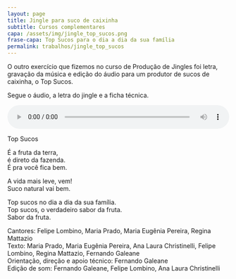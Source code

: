 ```yaml
---
layout: page
title: Jingle para suco de caixinha
subtitle: Cursos complementares
capa: /assets/img/jingle_top_sucos.png
frase-capa: Top Sucos para o dia a dia da sua família
permalink: trabalhos/jingle_top_sucos
---
```


O outro exercício que fizemos no curso de Produção de Jingles foi letra, gravação da música e edição do áudio para um produtor de sucos de caixinha, o Top Sucos.

Segue o áudio, a letra do jingle e a ficha técnica.

<audio ref='Top Sucos' controls src="https://github.com/ReMattazio/remattazio.github.io/blob/master/assets/mids/top_sucos_jingle.mp3?raw=true" style="width:100%; border-radius: 2rem;">Desculpe, seu navegador não suporta audio.</audio>

Top Sucos

É a fruta da terra,  
é direto da fazenda.  
É pra você fica bem.

A vida mais leve, vem!  
Suco natural vai bem.

Top sucos no dia a dia da sua família.  
Top sucos, o verdadeiro sabor da fruta.  
Sabor da fruta.


Cantores: Felipe Lombino, Maria Prado, Maria Eugênia Pereira, Regina Mattazio  
Texto: Maria Prado, Maria Eugênia Pereira, Ana Laura Christinelli, Felipe Lombino, Regina Mattazio, Fernando Galeane  
Orientação, direção e apoio técnico: Fernando Galeane  
Edição de som: Fernando Galeane, Felipe Lombino, Ana Laura Christinelli
